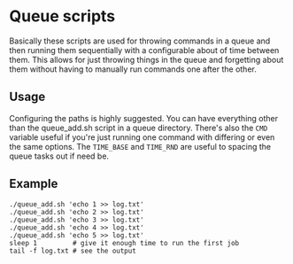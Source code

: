 # Queue scripts

Basically these scripts are used for throwing commands in a queue and
then running them sequentially with a configurable about of time between
them.
This allows for just throwing things in the queue and forgetting about
them without having to manually run commands one after the other.

## Usage
Configuring the paths is highly suggested.  You can have everything
other than the queue\_add.sh script in a queue directory.
There's also the `CMD` variable useful if you're just running one
command with differing or even the same options.
The `TIME_BASE` and `TIME_RND` are useful to spacing the queue tasks
out if need be.

## Example
	./queue_add.sh 'echo 1 >> log.txt'
	./queue_add.sh 'echo 2 >> log.txt'
	./queue_add.sh 'echo 3 >> log.txt'
	./queue_add.sh 'echo 4 >> log.txt'
	./queue_add.sh 'echo 5 >> log.txt'
	sleep 1         # give it enough time to run the first job
	tail -f log.txt # see the output
